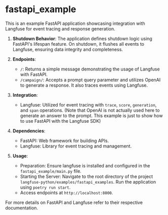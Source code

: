 # fastapi_example

This is an example FastAPI application showcasing integration with Langfuse for event tracing and response generation.

1. **Shutdown Behavior**: The application defines shutdown logic using FastAPI's lifespan feature. On shutdown, it flushes all events to Langfuse, ensuring data integrity and completeness.

2. **Endpoints**:
   - `/`: Returns a simple message demonstrating the usage of Langfuse with FastAPI.
   - `/campaign/`: Accepts a prompt query parameter and utilizes OpenAI to generate a response. It also traces events using Langfuse.

3. **Integration**:
   - Langfuse: Utilized for event tracing with `trace`, `score`, `generation`, and `span` operations. (Note that OpenAI is not actually used here to generate an answer to the prompt. This example is just to show how to use FastAPI with the Langfuse SDK)

4. **Dependencies**:
   - FastAPI: Web framework for building APIs.
   - Langfuse: Library for event tracing and management.

5. **Usage**:
   - Preparation: Ensure langfuse is installed and configured in the `fastapi_example/main.py` file.
   - Starting the Server: Navigate to the root directory of the project `langfuse-python/examples/fastapi_examples`. Run the application using `poetry run start`.
   - Access endpoints at `http://localhost:8000`.

For more details on FastAPI and Langfuse refer to their respective documentation.
